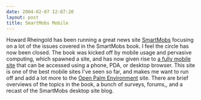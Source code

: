 ```yaml
---
date: 2004-02-07 12:07:20
layout: post
title: SmartMobs Mobile
---
```


Howard Rheingold has been running a great news site [SmartMobs](http://www.smartmobs.com/book/index.html) focusing on a lot of the issues covered in the SmartMobs book. I feel the circle has now been closed. The book was kicked off by mobile usage and pervasive computing, which spawned a site, and has now given rise to [a fully mobile site](http://winksite.com/smartmobs/mobile) that can be accessed using a phone, PDA, or desktop browser. This site is one of the best mobile sites I've seen so far, and makes me want to run off and add a lot more to the [Open Palm Environment](http://winksite.com/Reverend/ope) site. There are brief overviews of the topics in the book, a bunch of surveys, forums,, and a recast of the SmartMobs desktop site blog.
